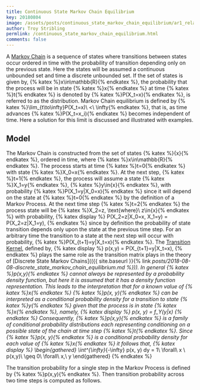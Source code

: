 ```yaml
---
title: Continuous State Markov Chain Equilibrium
key: 20180804
image: /assets/posts/continuous_state_markov_chain_equilibrium/ar1_relaxation_to_equilibrium_2.png
author: Troy Stribling
permlink: /continuous_state_markov_chain_equilibrium.html
comments: false
---
```


A [Markov Chain](https://en.wikipedia.org/wiki/Markov_chain) is a sequence of states
where transitions between states occur ordered in time with
the probability of transition depending only on the previous state. Here the
states will be assumed a continuous unbounded set and time a discrete unbounded set. If the
set of states is given by, {% katex %}x\in\mathbb{R}{% endkatex %}, the probability that the process
will be in state {% katex %}x{% endkatex %} at time {% katex %}t{% endkatex %} is denoted by
{% katex %}P(X_t=x){% endkatex %}, is referred to as the distribution. Markov Chain equilibrium is
defined by {% katex %}\lim_{t\to\infty}P(X_t=x)\ <\ \infty{% endkatex %}, that is, as time advances
{% katex %}P(X_t=x_i){% endkatex %} becomes independent of time. Here a solution
for this limit is discussed and illustrated with examples.

<!--more-->

## Model

The Markov Chain is constructed from the set of states {% katex %}\{x\}{% endkatex %},
ordered in time, where {% katex %}x\in\mathbb{R}{% endkatex %}.
The process starts at time {% katex %}t=0{% endkatex %} with state {% katex %}X_0=x{% endkatex %}.
At the next step, {% katex %}t=1{% endkatex %}, the process will assume a state
{% katex %}X_1=y{% endkatex %}, {% katex %}y\in\{x\}{% endkatex %},
with probability {% katex %}P(X_1=y|X_0=x){% endkatex %}
since it will depend on the state at {% katex %}t=0{% endkatex %} by the definition of a Markov Process.
At the next time step {% katex %}t=2{% endkatex %} the process state will be
{% katex %}X_2=z, \text{where}\ z\in\{x\}{% endkatex %} with probability,
{% katex display %}
P(X_2=z|X_0=x, X_1=y) = P(X_2=z|X_1=y),
{% endkatex %}
since by definition the probability of state transition depends only upon the state at the previous time step.
For an arbitrary time the transition to a state at the next step will occur with probability,
{% katex %}P(X_{t+1}=y|X_t=x){% endkatex %}. The [Transition Kernel](https://en.wikipedia.org/wiki/Markov_kernel),
defined by,
{% katex display %}
p(x,y) = P(X_{t+1}=y|X_t=x),
{% endkatex %}
plays the same role as the transition matrix plays in the theory of
[Discrete State Markov Chains](({{ site.baseurl }}{% link _posts/2018-08-08-discrete_state_markov_chain_equilibrium.md %})). In general {% katex %}p(x,y){% endkatex %} cannot always be represented by a probability density function, but
here it is assumed that it has a density function representation.
This leads to the interpretation that for a known value of {% katex %}x{% endkatex %} {% katex %}p(x, y){% endkatex %} can be interpreted as a conditional probability density for a transition to state {% katex %}y{% endkatex %} given that the process is in state {% katex %}x{% endkatex %}, namely,
{% katex display %}
p(x, y) = f_Y(y|x)
{% endkatex %}
Consequently, {% katex %}p(x,y){% endkatex %} is a family of conditional probability distributions each
representing conditioning on a possible state of the chain at time step {% katex %}t{% endkatex %}.
Since
{% katex %}p(x, y){% endkatex %} is a conditional probability density for each value of {% katex %}x{% endkatex %}
it follows that,
{% katex display %}
\begin{gathered}
\int^{\infty}_{-\infty} p(x, y) dy = 1\ \forall\ x \\
p(x,y)\ \geq 0\ \forall\ x,\ y
\end{gathered}
{% endkatex %}

The transition probability for a single step in the Markov Process is defined by {% katex %}p(x,y){% endkatex %}. Then
transition probability across two time steps is computed as follows.

